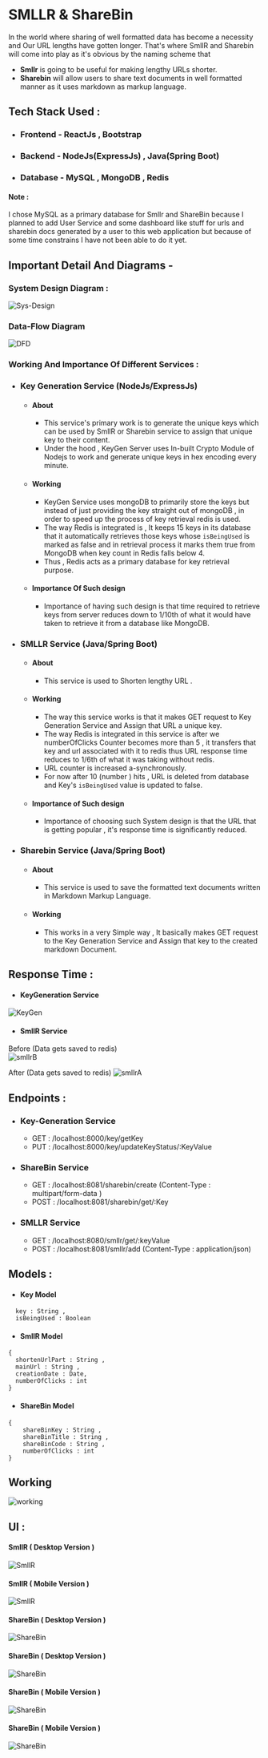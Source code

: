 # SMLLR & ShareBin
In the world where sharing of well formatted data has become a necessity and Our URL lengths have gotten longer.
That's where SmllR and Sharebin will come into play as it's obvious by the naming scheme that

- **Smllr** is going to be useful for making lengthy URLs shorter. 
- **Sharebin** will allow users to share text documents in well formatted manner as it uses markdown as markup language.


## Tech Stack Used :

- ### Frontend - ReactJs , Bootstrap 
- ### Backend - NodeJs(ExpressJs) , Java(Spring Boot)
- ### Database - MySQL , MongoDB , Redis  


#### Note : 
I chose MySQL as a primary database for Smllr and ShareBin because I planned to add User Service and some dashboard like stuff for urls and sharebin docs generated by a user 
to this web application but because of some time constrains I have not been able to do it yet.


## Important Detail And Diagrams -

### System Design Diagram :
![Sys-Design](./OtherStuff/SystemDesign.jpeg)

### Data-Flow Diagram
![DFD](./OtherStuff/DFD-SMllr.jpeg)


### Working And Importance Of Different Services :

- ### Key Generation Service (NodeJs/ExpressJs)
  - #### About 
      - This service's primary work is to generate the unique keys which can be used by SmllR or Sharebin service to assign that unique key to their content.
      - Under the hood , KeyGen Server uses In-built Crypto Module of Nodejs to work and generate unique keys in hex encoding every minute.
  - #### Working
     - KeyGen Service uses mongoDB to primarily store the keys but instead of just providing the key straight out of mongoDB , in order to speed up the process of key retrieval redis is used.
     - The way Redis is integrated is , It keeps 15 keys in its database that it automatically retrieves those keys whose `isBeingUsed` is marked as false and in retrieval process it marks them true from MongoDB when key count in Redis falls below 4.
     - Thus , Redis acts as a primary database for key retrieval purpose.
  - #### Importance Of Such design
     - Importance of having such design is that time required to retrieve keys from server reduces down to 1/10th of what it would have taken to retrieve it from a database like MongoDB.
     
- ### SMLLR Service (Java/Spring Boot)
  - #### About
    - This service is used to Shorten lengthy URL .
  - #### Working
    - The way this service works is that it makes GET request to Key Generation Service and Assign that URL a unique key.
    - The way Redis is integrated in this service is after we numberOfClicks Counter becomes more than 5 , it transfers that key and url associated with it to redis thus URL response time reduces to 1/6th of what it was taking without redis.
    - URL counter is increased a-synchronously.
    - For now after 10 (number ) hits , URL is deleted from database and Key's `isBeingUsed` value is updated to false.
  - #### Importance of Such design 
    - Importance of choosing such System design is that the URL that is getting popular , it's response time is significantly reduced.
- ### Sharebin Service (Java/Spring Boot)
  - #### About
    - This service is used to save the formatted text documents written in Markdown Markup Language.
  - #### Working
    - This works in a very Simple way , It basically makes GET request to the Key Generation Service and Assign that key to the created markdown Document.

## Response Time :
- #### KeyGeneration Service  

![KeyGen](./OtherStuff/KeyGenRes.JPG)

- #### SmllR Service  

Before (Data gets saved to redis)  
![smllrB](./OtherStuff/SmllR-ResBefore.JPG)

After (Data gets saved to redis) 
![smllrA](./OtherStuff/SmllR-ResAfter.JPG)

## Endpoints :

- ### Key-Generation Service  
  - GET : /localhost:8000/key/getKey
  - PUT : /localhost:8000/key/updateKeyStatus/:KeyValue
- ### ShareBin Service 
  - GET : /localhost:8081/sharebin/create (Content-Type : multipart/form-data )
  - POST : /localhost:8081/sharebin/get/:Key
- ### SMLLR Service 
  - GET : /localhost:8080/smllr/get/:keyValue
  - POST : /localhost:8081/smllr/add (Content-Type : application/json)


## Models :

- #### Key Model
```
  key : String ,
  isBeingUsed : Boolean
```

- #### SmllR Model
```
{
  shortenUrlPart : String ,
  mainUrl : String ,
  creationDate : Date, 
  numberOfClicks : int
}
```

- #### ShareBin Model
```
{
    shareBinKey : String ,
    shareBinTitle : String ,
    shareBinCode : String ,
    numberOfClicks : int
}
```

## Working 
![working](./OtherStuff/WorkingVid.gif)

## UI :

#### SmllR ( Desktop Version )
![SmllR](./OtherStuff/SmllR1.png)

#### SmllR ( Mobile Version )
![SmllR](./OtherStuff/SmllR2.png)

#### ShareBin ( Desktop Version )
![ShareBin](./OtherStuff/ShareBin1.png)

#### ShareBin ( Desktop Version )
![ShareBin](./OtherStuff/ShareBin2.png)

#### ShareBin ( Mobile Version )
![ShareBin](./OtherStuff/ShareBin2.2.png)

#### ShareBin ( Mobile Version )
![ShareBin](./OtherStuff/ShareBin1.1.png)



